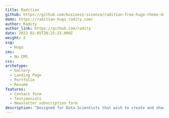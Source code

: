 ```yaml
---
title: Raditian
github: https://github.com/business-science/raditian-free-hugo-theme-data-science
demo: https://raditian-hugo.radity.com/
author: Radity
author_link: https://github.com/radity
date: 2022-02-05T20:25:23.000Z
weight: 2
ssg:
  - Hugo
cms:
  - No CMS
css:
archetype:
  - Gallery
  - Landing Page
  - Portfolio
  - Resume
features:
  - Contact form
  - Testimonials
  - Newsletter subscription form
description: "Designed for Data Scientists that wish to create and showcase project portfolios. Integrates with Blogdown, an R package for generating websites"
---
```

